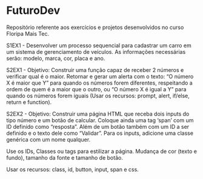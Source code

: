 # FuturoDev
Repositório referente aos exercícios e projetos desenvolvidos no curso Floripa Mais Tec.

S1EX1 - Desenvolver um processo sequencial para cadastrar um carro em um sistema de gerenciamento de veículos. As informações necessárias serão: modelo, marca, cor, placa e ano.

S2EX1 - Objetivo: Construir uma função capaz de receber 2 números e verificar qual é o maior. Retornar e gerar um alerta com o texto: “O número X é maior que Y” para quando os números forem diferentes, respeitando a ordem de quem é a maior que o outro, ou “O número X é igual a Y” para quando os números forem iguais (Usar os recursos: prompt, alert, if/else, return e function).

S2EX2 - Objetivo: Construir uma página HTML que receba dois inputs do tipo número e um botão de calcular. Coloque ainda uma tag ‘span’ com um ID definido como “resposta”. Além de um botão também com um ID a ser definido e o texto dele como “Validar”. Para os inputs, adicione uma classe genérica com um nome qualquer.

Use os IDs, Classes ou tags para estilizar a página. Mudança de cor (texto e fundo), tamanho da fonte e tamanho de botão.

Usar os recursos: class, id, button, input, span e css.

